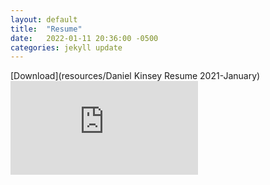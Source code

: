```yaml
---
layout: default
title:  "Resume"
date:   2022-01-11 20:36:00 -0500
categories: jekyll update
---
```

[Download](resources/Daniel Kinsey Resume 2021-January)
<embed src="https://kinseyda.github.io/resources/Daniel Kinsey Resume 2021-January.pdf" type="application/pdf"/>